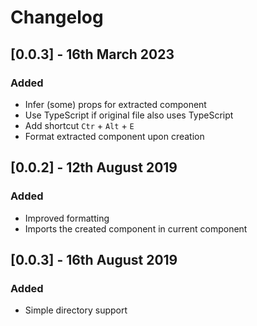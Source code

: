 # Changelog

## [0.0.3] - 16th March 2023

### Added

- Infer (some) props for extracted component
- Use TypeScript if original file also uses TypeScript
- Add shortcut `Ctr` + `Alt` + `E`
- Format extracted component upon creation

## [0.0.2] - 12th August 2019

### Added

- Improved formatting
- Imports the created component in current component

## [0.0.3] - 16th August 2019

### Added

- Simple directory support

